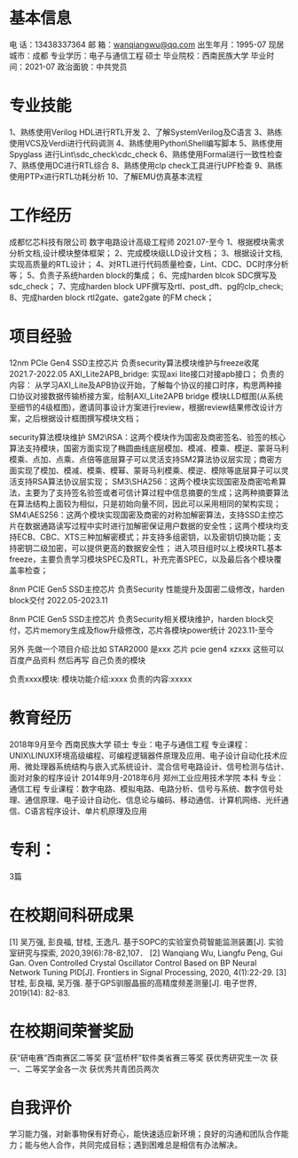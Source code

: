 # 基本信息
电    话：13438337364
邮    箱：wanqiangwu@qq.com
出生年月：1995-07
现居城市：成都
专业学历：电子与通信工程 硕士
毕业院校：西南民族大学
毕业时间：2021-07
政治面貌：中共党员

# 专业技能
1、熟练使用Verilog HDL进行RTL开发
2、了解SystemVerilog及C语言
3、熟练使用VCS及Verdi进行代码调测
4、熟练使用Python\Shell编写脚本
5、熟练使用Spyglass 进行Lint\sdc_check\cdc_check
6、熟练使用Formal进行一致性检查
7、熟练使用DC进行RTL综合
8、熟练使用clp check工具进行UPF检查
9、熟练使用PTPx进行RTL功耗分析
10、了解EMU仿真基本流程

# 工作经历
成都忆芯科技有限公司		数字电路设计高级工程师					2021.07-至今
1、根据模块需求分析文档,设计模块整体框架；
2、完成模块级LLD设计文档；
3、根据设计文档,实现高质量的RTL设计；
4、对RTL进行代码质量检查，Lint、CDC、DC时序分析等；
5、负责子系统harden block的集成；
6、完成harden blcok SDC撰写及sdc_check；
7、完成harden block UPF撰写及rtl、post_dft、pg的clp_check;
8、完成harden block rtl2gate、gate2gate 的FM check；

# 项目经验

12nm PCIe Gen4 SSD主控芯片     负责security算法模块维护与freeze收尾				                                                                                      2021.7-2022.05
AXI_Lite2APB_bridge: 实现axi lite接口对接apb接口；
负责的内容：
从学习AXI_Lite及APB协议开始，了解每个协议的接口时序，构思两种接口协议对接数据传输桥接方案，绘制AXI_Lite2APB bridge 模块LLD框图(从系统至细节的4级框图)，邀请同事设计方案进行review，根据review结果修改设计方案，之后根据设计框图撰写模块文档；

security算法模块维护
SM2\RSA：这两个模块作为国密及商密签名、验签的核心算法支持模块，国密方面实现了椭圆曲线底层模加、模减、模乘、模逆、蒙哥马利模乘、点加、点乘、点倍等底层算子可以灵活支持SM2算法协议层实现；商密方面实现了模加、模减、模乘、模幂、蒙哥马利模乘、模逆、模除等底层算子可以灵活支持RSA算法协议层实现；
SM3\SHA256：这两个模块实现国密及商密哈希算法，主要为了支持签名验签或者可信计算过程中信息摘要的生成；这两种摘要算法在算法结构上面较为相似，只是初始向量不同，因此可以采用相同的架构实现；
SM4\AES256：这两个模块实现国密及商密的对称加解密算法，支持SSD主控芯片在数据通路读写过程中实时进行加解密保证用户数据的安全性；这两个模块均支持ECB、CBC、XTS三种加解密模式；并支持多组密钥，以及密钥切换功能；支持密钥二级加密，可以提供更高的数据安全性；
进入项目组时以上模块RTL基本freeze，主要负责学习模块SPEC及RTL，补充完善SPEC，以及最后各个模块覆盖率检查；


8nm PCIE Gen5 SSD主控芯片	负责Security 性能提升及国密二级修改，harden block交付                                                                                 2022.05-2023.11


8nm PCIE Gen5 SSD主控芯片       负责Security相关模块维护，harden block交付，芯片memory生成及flow升级修改，芯片各模块power统计		2023.11-至今 



另外 先做一个项目介绍:比如 STAR2000 是xxx 芯片 pcie gen4 xzxxx 这些可以百度产品资料
然后再写 自己负责的模块

负责xxxx模块:
模块功能介绍:xxxx
负责的内容:xxxxx


# 教育经历

2018年9月至今					西南民族大学				硕士
专业：电子与通信工程
专业课程：UNIX\LINUX环境高级编程、可编程逻辑器件原理及应用、电子设计自动化技术应用、微处理器系统结构与嵌入式系统设计、混合信号电路设计、信号检测与估计、面对对象的程序设计
2014年9月-2018年6月		郑州工业应用技术学院		本科
专业：通信工程
专业课程：数字电路、模拟电路、电路分析、信号与系统、数字信号处理、通信原理、电子设计自动化、信息论与编码、移动通信、计算机网络、光纤通信、C语言程序设计、单片机原理及应用


# 专利：
3篇


# 在校期间科研成果

[1] 吴万强, 彭良福, 甘桂, 王逸凡. 基于SOPC的实验室负荷智能监测装置[J]. 实验室研究与探索, 2020,39(6):78-82,107．
[2] Wanqiang Wu, Liangfu Peng, Gui Gan. Oven Controlled Crystal Oscillator Control Based on BP Neural Network Tuning PID[J]. Frontiers in Signal Processing, 2020, 4(1):22-29.
[3] 甘桂, 彭良福, 吴万强. 基于GPS驯服晶振的高精度频差测量[J]. 电子世界, 2019(14): 82-83.

# 在校期间荣誉奖励

获“研电赛”西南赛区二等奖
获“蓝桥杯”软件类省赛三等奖
获优秀研究生一次
获一、二等奖学金各一次
获优秀共青团员两次


# 自我评价

学习能力强，对新事物保有好奇心，能快速适应新环境；良好的沟通和团队合作能力；能与他人合作，共同完成目标；遇到困难总是相信有办法解决。